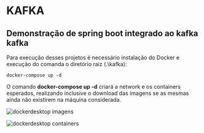 # KAFKA
## Demonstração de spring boot integrado ao kafka kafka

Para execução desses projetos é necessário instalação do Docker e  execução do comanda o diretório raiz (.\kafka):

```console
docker-compose up -d
```

O comando **docker-compose up -d** criará a network e os containers esperados, realizando inclusive o download das imagens se as mesmas ainda não existirem na máquina considerada.

![dockerdesktop imagens](img/kafka_imagens_dockerdesktop.png)

![dockerdesktop containers](img/kafka_dockerdesktop.png)

